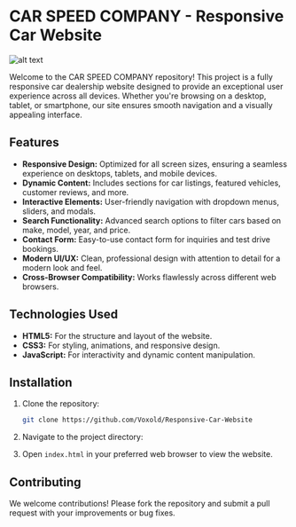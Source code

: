 # CAR SPEED COMPANY - Responsive Car Website

![alt text](<img/background2.png>)



Welcome to the CAR SPEED COMPANY repository! This project is a fully responsive car dealership website designed to provide an exceptional user experience across all devices. Whether you're browsing on a desktop, tablet, or smartphone, our site ensures smooth navigation and a visually appealing interface.

## Features

- **Responsive Design:** Optimized for all screen sizes, ensuring a seamless experience on desktops, tablets, and mobile devices.
- **Dynamic Content:** Includes sections for car listings, featured vehicles, customer reviews, and more.
- **Interactive Elements:** User-friendly navigation with dropdown menus, sliders, and modals.
- **Search Functionality:** Advanced search options to filter cars based on make, model, year, and price.
- **Contact Form:** Easy-to-use contact form for inquiries and test drive bookings.
- **Modern UI/UX:** Clean, professional design with attention to detail for a modern look and feel.
- **Cross-Browser Compatibility:** Works flawlessly across different web browsers.

## Technologies Used

- **HTML5:** For the structure and layout of the website.
- **CSS3:** For styling, animations, and responsive design.
- **JavaScript:** For interactivity and dynamic content manipulation.

## Installation

1. Clone the repository:
   ```bash
   git clone https://github.com/Voxold/Responsive-Car-Website
   ```

2. Navigate to the project directory:

3. Open `index.html` in your preferred web browser to view the website.

## Contributing

We welcome contributions! Please fork the repository and submit a pull request with your improvements or bug fixes.
